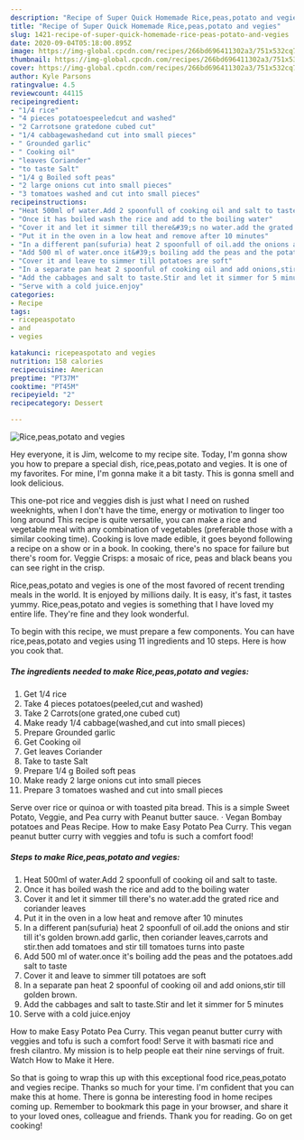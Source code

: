 ```yaml
---
description: "Recipe of Super Quick Homemade Rice,peas,potato and vegies"
title: "Recipe of Super Quick Homemade Rice,peas,potato and vegies"
slug: 1421-recipe-of-super-quick-homemade-rice-peas-potato-and-vegies
date: 2020-09-04T05:18:00.895Z
image: https://img-global.cpcdn.com/recipes/266bd696411302a3/751x532cq70/ricepeaspotato-and-vegies-recipe-main-photo.jpg
thumbnail: https://img-global.cpcdn.com/recipes/266bd696411302a3/751x532cq70/ricepeaspotato-and-vegies-recipe-main-photo.jpg
cover: https://img-global.cpcdn.com/recipes/266bd696411302a3/751x532cq70/ricepeaspotato-and-vegies-recipe-main-photo.jpg
author: Kyle Parsons
ratingvalue: 4.5
reviewcount: 44115
recipeingredient:
- "1/4 rice"
- "4 pieces potatoespeeledcut and washed"
- "2 Carrotsone gratedone cubed cut"
- "1/4 cabbagewashedand cut into small pieces"
- " Grounded garlic"
- " Cooking oil"
- "leaves Coriander"
- "to taste Salt"
- "1/4 g Boiled soft peas"
- "2 large onions cut into small pieces"
- "3 tomatoes washed and cut into small pieces"
recipeinstructions:
- "Heat 500ml of water.Add 2 spoonfull of cooking oil and salt to taste."
- "Once it has boiled wash the rice and add to the boiling water"
- "Cover it and let it simmer till there&#39;s no water.add the grated rice and coriander leaves"
- "Put it in the oven in a low heat and remove after 10 minutes"
- "In a different pan(sufuria) heat 2 spoonfull of oil.add the onions and stir till it&#39;s golden brown.add garlic, then coriander leaves,carrots and stir.then add tomatoes and stir till tomatoes turns into paste"
- "Add 500 ml of water.once it&#39;s boiling add the peas and the potatoes.add salt to taste"
- "Cover it and leave to simmer till potatoes are soft"
- "In a separate pan heat 2 spoonful of cooking oil and add onions,stir till golden brown."
- "Add the cabbages and salt to taste.Stir and let it simmer for 5 minutes"
- "Serve with a cold juice.enjoy"
categories:
- Recipe
tags:
- ricepeaspotato
- and
- vegies

katakunci: ricepeaspotato and vegies 
nutrition: 158 calories
recipecuisine: American
preptime: "PT37M"
cooktime: "PT45M"
recipeyield: "2"
recipecategory: Dessert

---
```



![Rice,peas,potato and vegies](https://img-global.cpcdn.com/recipes/266bd696411302a3/751x532cq70/ricepeaspotato-and-vegies-recipe-main-photo.jpg)

Hey everyone, it is Jim, welcome to my recipe site. Today, I'm gonna show you how to prepare a special dish, rice,peas,potato and vegies. It is one of my favorites. For mine, I'm gonna make it a bit tasty. This is gonna smell and look delicious.

This one-pot rice and veggies dish is just what I need on rushed weeknights, when I don&#39;t have the time, energy or motivation to linger too long around This recipe is quite versatile, you can make a rice and vegetable meal with any combination of vegetables (preferable those with a similar cooking time). Cooking is love made edible, it goes beyond following a recipe on a show or in a book. In cooking, there&#39;s no space for failure but there&#39;s room for. Veggie Crisps: a mosaic of rice, peas and black beans you can see right in the crisp.

Rice,peas,potato and vegies is one of the most favored of recent trending meals in the world. It is enjoyed by millions daily. It is easy, it's fast, it tastes yummy. Rice,peas,potato and vegies is something that I have loved my entire life. They're fine and they look wonderful.


To begin with this recipe, we must prepare a few components. You can have rice,peas,potato and vegies using 11 ingredients and 10 steps. Here is how you cook that.

<!--inarticleads1-->

##### The ingredients needed to make Rice,peas,potato and vegies:

1. Get 1/4 rice
1. Take 4 pieces potatoes(peeled,cut and washed)
1. Take 2 Carrots(one grated,one cubed cut)
1. Make ready 1/4 cabbage(washed,and cut into small pieces)
1. Prepare  Grounded garlic
1. Get  Cooking oil
1. Get leaves Coriander
1. Take to taste Salt
1. Prepare 1/4 g Boiled soft peas
1. Make ready 2 large onions cut into small pieces
1. Prepare 3 tomatoes washed and cut into small pieces


Serve over rice or quinoa or with toasted pita bread. This is a simple Sweet Potato, Veggie, and Pea curry with Peanut butter sauce. · Vegan Bombay potatoes and Peas Recipe. How to make Easy Potato Pea Curry. This vegan peanut butter curry with veggies and tofu is such a comfort food! 

<!--inarticleads2-->

##### Steps to make Rice,peas,potato and vegies:

1. Heat 500ml of water.Add 2 spoonfull of cooking oil and salt to taste.
1. Once it has boiled wash the rice and add to the boiling water
1. Cover it and let it simmer till there&#39;s no water.add the grated rice and coriander leaves
1. Put it in the oven in a low heat and remove after 10 minutes
1. In a different pan(sufuria) heat 2 spoonfull of oil.add the onions and stir till it&#39;s golden brown.add garlic, then coriander leaves,carrots and stir.then add tomatoes and stir till tomatoes turns into paste
1. Add 500 ml of water.once it&#39;s boiling add the peas and the potatoes.add salt to taste
1. Cover it and leave to simmer till potatoes are soft
1. In a separate pan heat 2 spoonful of cooking oil and add onions,stir till golden brown.
1. Add the cabbages and salt to taste.Stir and let it simmer for 5 minutes
1. Serve with a cold juice.enjoy


How to make Easy Potato Pea Curry. This vegan peanut butter curry with veggies and tofu is such a comfort food! Serve it with basmati rice and fresh cilantro. My mission is to help people eat their nine servings of fruit. Watch How to Make it Here. 

So that is going to wrap this up with this exceptional food rice,peas,potato and vegies recipe. Thanks so much for your time. I'm confident that you can make this at home. There is gonna be interesting food in home recipes coming up. Remember to bookmark this page in your browser, and share it to your loved ones, colleague and friends. Thank you for reading. Go on get cooking!

